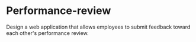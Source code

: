 # Performance-review
Design a web application that allows employees to submit feedback toward each other's performance review.
